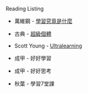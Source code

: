 
Reading Listing

* 萬維鋼 - [學習究竟是什麼](what-is-learning.md)

* 古典 - [超級個體](chao-ji-ge-ti.md)

* Scott Young - [Ultralearning](ultralearning-scott-young.md)

* 成甲 - 好好學習

* 成甲 - 好好思考

* 秋葉 - 學習7堂課
